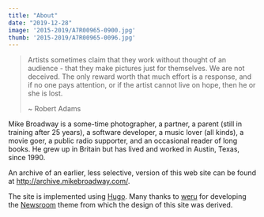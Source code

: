 ```yaml
---
title: "About"
date: "2019-12-28"
image: '2015-2019/A7R00965-0900.jpg'
thumb: '2015-2019/A7R00965-0096.jpg'
---
```


> Artists sometimes claim that they work without thought of an audience - that they make pictures just for themselves. We are not deceived. The only reward worth that much effort is a response, and if no one pays attention, or if the artist cannot live on hope, then he or she is lost.
>
> ~ Robert Adams

Mike Broadway is a some-time photographer, a partner, a parent (still in training after 25 years), a software developer, a music lover (all kinds), a movie goer, a public radio supporter, and an occasional reader of long books. He grew up in Britain but has lived and worked in Austin, Texas, since 1990.

An archive of an earlier, less selective, version of this web site can be found at <http://archive.mikebroadway.com/>.

The site is implemented using [Hugo](https://gohugo.io/). Many thanks to [weru](https://github.com/onweru/newsroom) for developing the [Newsroom](https://themes.gohugo.io/newsroom/) theme from which the design of this site was derived.
